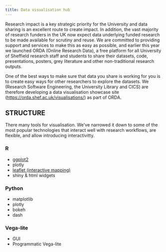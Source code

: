 ```yaml
---
title: Data visualisation hub
---
```


Research impact is a key strategic priority for the University and data sharing is an excellent route to create impact. In addition, the vast majority of research funders in the UK now expect data underlying funded research to be made available for scrutiny and reuse. We are committed to providing support and services to make this as easy as possible, and earlier this year we launched ORDA (Online Research Data), a free platform for all University of Sheffield research staff and students to share their datasets, code, presentations, posters, grey literature and other non-traditional research outputs.

One of the best ways to make sure that data you share is working for you is to create easy ways for other researchers to explore the datasets. We (Research Software Engineering, the University Library and CICS) are therefore developing a data visualisation showcase site (https://orda.shef.ac.uk/visualisations/) as part of ORDA. 


## STRUCTURE

There many tools for visualisation. We've narrowed it down to some of the most popular technologies that interact well with research workflows, are flexible, and allow introducing interactivitty.

### R

- [ggplot2]()
- plotly
- [leaflet (interactive mapping)](https://markdunning.github.io/orda-dataviz/anna-birdife_v_bioclim_GIS/demo_workflow.nb.html)
- shiny & html widgets

### Python

- matplotlib
- plotly
- bokeh
- dash

### Vega-lite ###

- GUI
- Programmatic Vega-lite
